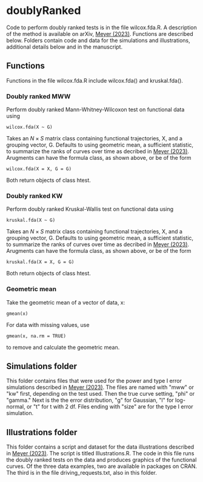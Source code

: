 # doublyRanked
 Code to perform doubly ranked tests is in the file wilcox.fda.R. A description of the method is available on arXiv, [Meyer (2023)](https://arxiv.org/abs/2306.14761). Functions are described below. Folders contain code and data for the simulations and illustrations, additional details below and in the manuscript.

## Functions
Functions in the file wilcox.fda.R include wilcox.fda() and kruskal.fda().

 ### Doubly ranked MWW
 Perform doubly ranked Mann-Whitney-Wilcoxon test on functional data using
```
wilcox.fda(X ~ G)
```
Takes an $N\times S$ matrix class containing functional trajectories, X, and a grouping vector, G. Defaults to using geometric mean, a sufficient statistic, to summarize the ranks of curves over time as decribed in [Meyer (2023)](https://arxiv.org/abs/2306.14761). Arugments can have the formula class, as shown above, or be of the form
```
wilcox.fda(X = X, G = G)
```
Both return objects of class htest.

 ### Doubly ranked KW
 Perform doubly ranked Kruskal-Wallis test on functional data using
```
kruskal.fda(X ~ G)
```
 Takes an $N\times S$ matrix class containing functional trajectories, X, and a grouping vector, G. Defaults to using geometric mean, a sufficient statistic, to summarize the ranks of curves over time as decribed in [Meyer (2023)](https://arxiv.org/abs/2306.14761). Arugments can have the formula class, as shown above, or be of the form
```
kruskal.fda(X = X, G = G)
```
Both return objects of class htest.

### Geometric mean
 Take the geometric mean of a vector of data, x:
```
gmean(x)
```
For data with missing values, use 
```
gmean(x, na.rm = TRUE)
```
to remove and calculate the geometric mean.

## Simulations folder
This folder contains files that were used for the power and type I error simulations described in [Meyer (2023)](https://arxiv.org/abs/2306.14761). The files are named with "mww" or "kw" first, depending on the test used. Then the true curve setting, "phi" or "gamma." Next is the the error distribution, "g" for Gaussian, "l" for log-normal, or "t" for t with 2 df. Files ending with "size" are for the type I error simulation.

## Illustrations folder
This folder contains a script and dataset for the data illustrations described in [Meyer (2023)](https://arxiv.org/abs/2306.14761). The script is titled Illustrations.R. The code in this file runs the doubly ranked tests on the data and produces graphics of the functional curves. Of the three data examples, two are available in packages on CRAN. The third is in the file driving_requests.txt, also in this folder.
